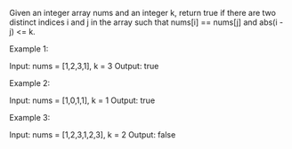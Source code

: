 Given an integer array nums and an integer k, return true if there are two distinct indices i and j in the array such that nums[i] == nums[j] and abs(i - j) <= k.

 

Example 1:

Input: nums = [1,2,3,1], k = 3
Output: true

Example 2:

Input: nums = [1,0,1,1], k = 1
Output: true

Example 3:

Input: nums = [1,2,3,1,2,3], k = 2
Output: false

